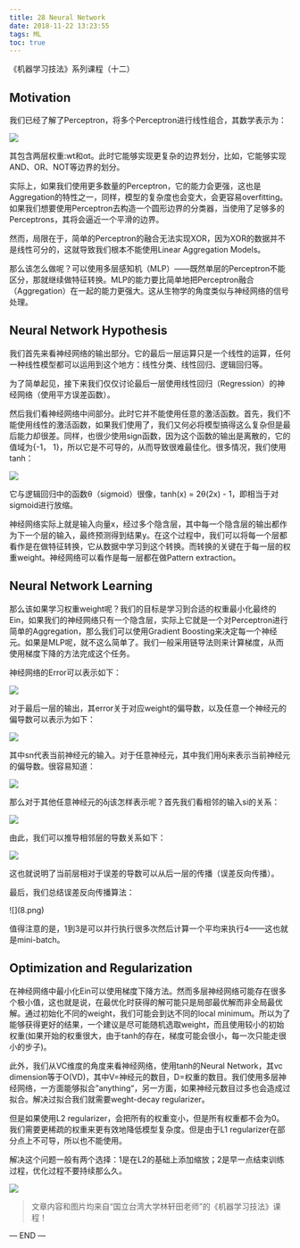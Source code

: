 ```yaml
---
title: 28 Neural Network
date: 2018-11-22 13:23:55
tags: ML
toc: true
---
```


《机器学习技法》系列课程（十二）
<!-- more -->

## Motivation
我们已经了解了Perceptron，将多个Perceptron进行线性组合，其数学表示为：

![](1.png)

其包含两层权重:wt和αt。此时它能够实现更复杂的边界划分，比如，它能够实现AND、OR、NOT等边界的划分。

实际上，如果我们使用更多数量的Perceptron，它的能力会更强，这也是Aggregation的特性之一，同样，模型的复杂度也会变大，会更容易overfitting。如果我们想要使用Perceptron去构造一个圆形边界的分类器，当使用了足够多的Perceptrons，其将会逼近一个平滑的边界。

然而，局限在于，简单的Perceptron的融合无法实现XOR，因为XOR的数据并不是线性可分的，这就导致我们根本不能使用Linear Aggregation Models。

那么该怎么做呢？可以使用多层感知机（MLP）——既然单层的Perceptron不能区分，那就继续做特征转换。MLP的能力要比简单地把Perceptron融合（Aggregation）在一起的能力更强大。这从生物学的角度类似与神经网络的信号处理。


## Neural Network Hypothesis
我们首先来看神经网络的输出部分。它的最后一层运算只是一个线性的运算，任何一种线性模型都可以运用到这个地方：线性分类、线性回归、逻辑回归等。

为了简单起见，接下来我们仅仅讨论最后一层使用线性回归（Regression）的神经网络（使用平方误差函数）。

然后我们看神经网络中间部分。此时它并不能使用任意的激活函数。首先，我们不能使用线性的激活函数，如果我们使用了，我们又何必将模型搞得这么复杂但是最后能力却很差。同样，也很少使用sign函数，因为这个函数的输出是离散的，它的值域为{-1， 1}，所以它是不可导的，从而导致很难最佳化。很多情况，我们使用tanh：

![](2.png) 

它与逻辑回归中的函数θ（sigmoid）很像，tanh(x) = 2θ(2x) - 1，即相当于对sigmoid进行放缩。

神经网络实际上就是输入向量x，经过多个隐含层，其中每一个隐含层的输出都作为下一个层的输入，最终预测得到结果y。在这个过程中，我们可以将每一个层都看作是在做特征转换，它从数据中学习到这个转换。而转换的关键在于每一层的权重weight。神经网络可以看作是每一层都在做Pattern extraction。


## Neural Network Learning
那么该如果学习权重weight呢？我们的目标是学习到合适的权重最小化最终的Ein，如果我们的神经网络只有一个隐含层，实际上它就是一个对Perceptron进行简单的Aggregation，那么我们可以使用Gradient Boosting来决定每一个神经元。如果是MLP呢，就不这么简单了。我们一般采用链导法则来计算梯度，从而使用梯度下降的方法完成这个任务。

神经网络的Error可以表示如下：

![](3.png) 

对于最后一层的输出，其error关于对应weight的偏导数，以及任意一个神经元的偏导数可以表示为如下：

![](4.png) 

其中sn代表当前神经元的输入。对于任意神经元，其中我们用δj来表示当前神经元的偏导数。很容易知道：

![](5.png) 

那么对于其他任意神经元的δj该怎样表示呢？首先我们看相邻的输入si的关系：

![](6.png) 

由此，我们可以推导相邻层的导数关系如下：

![](7.png) 

这也就说明了当前层相对于误差的导数可以从后一层的传播（误差反向传播）。

最后，我们总结误差反向传播算法：

<div aling=center> ![](8.png) 

值得注意的是，1到3是可以并行执行很多次然后计算一个平均来执行4——这也就是mini-batch。


## Optimization and Regularization

在神经网络中最小化Ein可以使用梯度下降方法。然而多层神经网络可能存在很多个极小值，这也就是说，在最优化时获得的解可能只是局部最优解而非全局最优解。通过初始化不同的weight，我们可能会到达不同的local minimum。所以为了能够获得更好的结果，一个建议是尽可能随机选取weight，而且使用较小的初始权重(如果开始的权重很大，由于tanh的存在，梯度可能会很小，每一次只能走很小的步子)。

此外，我们从VC维度的角度来看神经网络，使用tanh的Neural Network，其vc dimension等于O(VD)，其中V=神经元的数目，D=权重的数目。我们使用多层神经网络，一方面能够拟合”anything“，另一方面，如果神经元数目过多也会造成过拟合。解决过拟合我们就需要weght-decay regularizer。

但是如果使用L2 regularizer，会把所有的权重变小，但是所有权重都不会为0。我们需要更稀疏的权重来更有效地降低模型复杂度。但是由于L1 regularizer在部分点上不可导，所以也不能使用。

解决这个问题一般有两个选择：1是在L2的基础上添加缩放；2是早一点结束训练过程，优化过程不要持续那么久。

![](9.png) 

> 文章内容和图片均来自“国立台湾大学林轩田老师”的《机器学习技法》课程！

— END —
